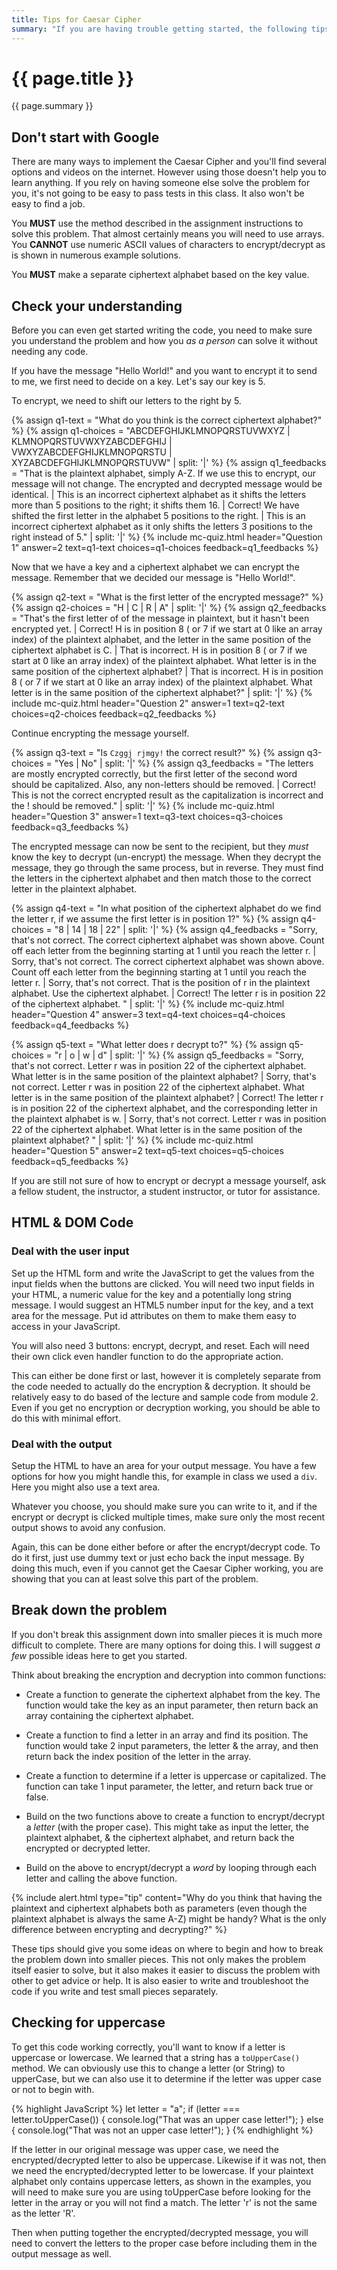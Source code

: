 ```yaml
---
title: Tips for Caesar Cipher
summary: "If you are having trouble getting started, the following tips may help you out. "
---
```


# {{ page.title }}
{{ page.summary }}

## Don't start with Google
There are many ways to implement the Caesar Cipher and you'll find several options and videos on the internet.  However using those doesn't help you to learn anything.  If you rely on having someone else solve the problem for you, it's not going to be easy to pass tests in this class. It also won't be easy to find a job.  

You __MUST__ use the method described in the assignment instructions to solve this problem.  That almost certainly means you will need to use arrays. You __CANNOT__ use numeric ASCII values of characters to encrypt/decrypt as is shown in numerous example solutions.

You __MUST__ make a separate ciphertext alphabet based on the key value.


## Check your understanding
Before you can even get started writing the code, you need to make sure you understand the problem and how you *as a person* can solve it without needing any code.

If you have the message "Hello World!" and you want to encrypt it to send to me, we first need to decide on a key.  Let's say our key is 5.

To encrypt, we need to shift our letters to the right by 5.  

{% assign q1-text = "What do you think is the correct ciphertext alphabet?" %}
{% assign q1-choices = "ABCDEFGHIJKLMNOPQRSTUVWXYZ | KLMNOPQRSTUVWXYZABCDEFGHIJ | VWXYZABCDEFGHIJKLMNOPQRSTU | XYZABCDEFGHIJKLMNOPQRSTUVW" | split: '|' %}
{% assign q1_feedbacks = "That is the plaintext alphabet, simply A-Z. If we use this to encrypt, our message will not change. The encrypted and decrypted message would be identical. | This is an incorrect ciphertext alphabet as it shifts the letters more than 5 positions to the right; it shifts them 16. | Correct! We have shifted the first letter in the alphabet 5 positions to the right.  | This is an incorrect ciphertext alphabet as it only shifts the letters 3 positions to the right instead of 5." | split: '|' %}
{% include mc-quiz.html header="Question 1" answer=2 text=q1-text choices=q1-choices feedback=q1_feedbacks %}

Now that we have a key and a ciphertext alphabet we can encrypt the message. Remember that we decided our message is "Hello World!".

{% assign q2-text = "What is the first letter of the encrypted message?" %}
{% assign q2-choices = "H | C | R | A" | split: '|' %}
{% assign q2_feedbacks = "That's the first letter of of the message in plaintext, but it hasn't been encrypted yet.  | Correct! H is in position 8 ( or 7 if we start at 0 like an array index) of the plaintext alphabet, and the letter in the same position of the ciphertext alphabet is C. | That is incorrect.  H is in position 8 ( or 7 if we start at 0 like an array index) of the plaintext alphabet. What letter is in the same position of the ciphertext alphabet? | That is incorrect.  H is in position 8 ( or 7 if we start at 0 like an array index) of the plaintext alphabet. What letter is in the same position of the ciphertext alphabet?" | split: '|' %}
{% include mc-quiz.html header="Question 2" answer=1 text=q2-text choices=q2-choices feedback=q2_feedbacks %}

Continue encrypting the message yourself.  

{% assign q3-text = "Is `Czggj rjmgy!` the correct result?" %}
{% assign q3-choices = "Yes | No" | split: '|' %}
{% assign q3_feedbacks = "The letters are mostly encrypted correctly, but the first letter of the second word should be capitalized.  Also, any non-letters should be removed.  | Correct! This is not the correct encrypted result as the capitalization is incorrect and the ! should be removed." | split: '|' %}
{% include mc-quiz.html header="Question 3" answer=1 text=q3-text choices=q3-choices feedback=q3_feedbacks %}

The encrypted message can now be sent to the recipient, but they *must* know the key to decrypt (un-encrypt) the message.  When they decrypt the message, they go through the same process, but in reverse.  They must find the letters in the ciphertext alphabet and then match those to the correct letter in the plaintext alphabet.

{% assign q4-text = "In what position of the ciphertext alphabet do we find the letter r, if we assume the first letter is in position 1?" %}
{% assign q4-choices = "8 | 14 | 18 | 22" | split: '|' %}
{% assign q4_feedbacks = "Sorry, that's not correct.  The correct ciphertext alphabet was shown above. Count off each letter from the beginning starting at 1 until you reach the letter r.  | Sorry, that's not correct.  The correct ciphertext alphabet was shown above. Count off each letter from the beginning starting at 1 until you reach the letter r. | Sorry, that's not correct. That is the position of r in the plaintext alphabet. Use the ciphertext alphabet. | Correct! The letter r is in position 22 of the ciphertext alphabet. " | split: '|' %}
{% include mc-quiz.html header="Question 4" answer=3 text=q4-text choices=q4-choices feedback=q4_feedbacks %}

{% assign q5-text = "What letter does r decrypt to?" %}
{% assign q5-choices = "r | o | w | d" | split: '|' %}
{% assign q5_feedbacks = "Sorry, that's not correct.  Letter r was in position 22 of the ciphertext alphabet.  What letter is in the same position of the plaintext alphabet?  | Sorry, that's not correct.  Letter r was in position 22 of the ciphertext alphabet.  What letter is in the same position of the plaintext alphabet? | Correct! The letter r is in position 22 of the ciphertext alphabet, and the corresponding letter in the plaintext alphabet is w. | Sorry, that's not correct.  Letter r was in position 22 of the ciphertext alphabet.  What letter is in the same position of the plaintext alphabet? " | split: '|' %}
{% include mc-quiz.html header="Question 5" answer=2 text=q5-text choices=q5-choices feedback=q5_feedbacks %}

If you are still not sure of how to encrypt or decrypt a message yourself, ask a fellow student, the instructor, a student instructor, or tutor for assistance.

## HTML & DOM Code
### Deal with the user input
Set up the HTML form and write the JavaScript to get the values from the input fields when the buttons are clicked.  You will need two input fields in your HTML, a numeric value for the key and a potentially long string message.  I would suggest an HTML5 number input for the key, and a text area for the message.  Put id attributes on them to make them easy to access in your JavaScript.

You will also need 3 buttons: encrypt, decrypt, and reset.  Each will need their own click even handler function to do the appropriate action.

This can either be done first or last, however it is completely separate from the code needed to actually do the encryption & decryption. It should be relatively easy to do based of the lecture and sample code from module 2. Even if you get no encryption or decryption working, you should be able to do this with minimal effort.


### Deal with the output
Setup the HTML to have an area for your output message.  You have a few options for how you might handle this, for example in class we used a `div`. Here you might also use a text area.

Whatever you choose, you should make sure you can write to it, and if the encrypt or decrypt is clicked multiple times, make sure only the most recent output shows to avoid any confusion.  

Again, this can be done either before or after the encrypt/decrypt code. To do it first, just use dummy text or just echo back the input message. By doing this much, even if you cannot get the Caesar Cipher working, you are showing that you can at least solve this part of the problem.


## Break down the problem
If you don't break this assignment down into smaller pieces it is much more difficult to complete.  There are many options for doing this.  I will suggest *a few* possible ideas here to get you started.

Think about breaking the encryption and decryption into common functions:

- Create a function to generate the ciphertext alphabet from the key.  The function would take the key as an input parameter, then return back an array containing the ciphertext alphabet.

- Create a function to find a letter in an array and find its position. The function would take 2 input parameters, the letter & the array, and then return back the index position of the letter in the array.

- Create a function to determine if a letter is uppercase or capitalized. The function can take 1 input parameter, the letter, and return back true or false.

- Build on the two functions above to create a function to encrypt/decrypt a *letter* (with the proper case). This might take as input the letter, the plaintext alphabet, & the ciphertext alphabet, and return back the encrypted or decrypted letter.

- Build on the above to encrypt/decrypt a *word* by looping through each letter and calling the above function.  

{% include alert.html type="tip"
    content="Why do you think that having the plaintext and ciphertext alphabets both as parameters (even though the plaintext alphabet is always the same A-Z) might be handy?  What is the only difference between encrypting and decrypting?"
%}

These tips should give you some ideas on where to begin and how to break the problem down into smaller pieces.  This not only makes the problem itself easier to solve, but it also makes it easier to discuss the problem with other to get advice or help.  It is also easier to write and troubleshoot the code if you write and test small pieces separately.





## Checking for uppercase
To get this code working correctly, you'll want to know if a letter is uppercase or lowercase. We learned that a string has a `toUpperCase()` method. We can obviously use this to change a letter (or String) to upperCase, but we can also use it to determine if the letter was upper case or not to begin with.

{% highlight JavaScript %}
let letter = "a";
if (letter === letter.toUpperCase()) {
  console.log("That was an upper case letter!");
} else {
  console.log("That was not an upper case letter!");
}
{% endhighlight %}

If the letter in our original message was upper case, we need the encrypted/decrypted letter to also be uppercase.  Likewise if it was not, then we need the encrypted/decrypted letter to be lowercase.  If your plaintext alphabet only contains uppercase letters, as shown in the examples, you will need to make sure you are using toUpperCase before looking for the letter in the array or you will not find a match.  The letter 'r' is not the same as the letter 'R'.  

Then when putting together the encrypted/decrypted message, you will need to convert the letters to the proper case before including them in the output message as well.  
